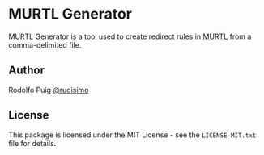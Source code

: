 # MURTL Generator

MURTL Generator is a tool used to create redirect rules in [MURTL](http://murtl.nbcudps.com/) from a comma-delimited file.

## Author

Rodolfo Puig [@rudisimo](https://twitter.com/rudisimo)

## License

This package is licensed under the MIT License - see the `LICENSE-MIT.txt` file for details.
